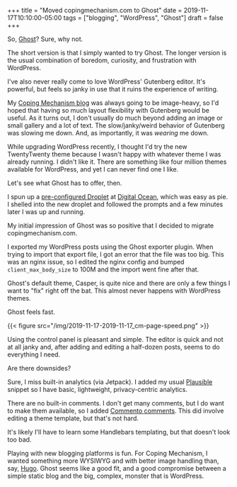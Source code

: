 +++
title = "Moved copingmechanism.com to Ghost"
date = 2019-11-17T10:10:00-05:00
tags = ["blogging", "WordPress", "Ghost"]
draft = false
+++

So, [Ghost](https://ghost.org/)? Sure, why not.

The short version is that I simply wanted to try Ghost. The longer version is the usual combination of boredom, curiosity, and frustration with WordPress.

I've also never really come to love WordPress' Gutenberg editor. It's powerful, but feels so janky in use that it ruins the experience of writing.

My [Coping Mechanism blog](https://copingmechanism.com/) was always going to be image-heavy, so I'd hoped that having so much layout flexibility with Gutenberg would be useful. As it turns out, I don't usually do much beyond adding an image or small gallery and a lot of text. The slow/janky/weird behavior of Gutenberg was slowing me down. And, as importantly, it was _wearing_ me down.

While upgrading WordPress recently, I thought I'd try the new TwentyTwenty theme because I wasn't happy with whatever theme I was already running. I didn't like it. There are something like four million themes available for WordPress, and yet I can never find one I like.

Let's see what Ghost has to offer, then.

I spun up a [pre-configured Droplet](https://marketplace.digitalocean.com/apps/ghost) at [Digital Ocean](https://www.digitalocean.com/), which was easy as pie. I shelled into the new droplet and followed the prompts and a few minutes later I was up and running.

My initial impression of Ghost was so positive that I decided to migrate copingmechanism.com.

I exported my WordPress posts using the Ghost exporter plugin. When trying to import that export file, I got an error that the file was too big. This was an nginx issue, so I edited the nginx config and bumped `client_max_body_size` to 100M and the import went fine after that.

Ghost's default theme, Casper, is quite nice and there are only a few things I want to "fix" right off the bat. This almost never happens with WordPress themes.

Ghost feels fast.

{{< figure src="/img/2019-11-17-2019-11-17_cm-page-speed.png" >}}

Using the control panel is pleasant and simple. The editor is quick and not at all janky and, after adding and editing a half-dozen posts, seems to do everything I need.

Are there downsides?

Sure, I miss built-in analytics (via Jetpack). I added my usual [Plausible](https://plausible.io/) snippet so I have basic, lightweight, privacy-centric analytics.

There are no built-in comments. I don't get many comments, but I do want to make them available, so I added [Commento comments](https://commento.io/). This did involve editing a theme template, but that's not hard.

It's likely I'll have to learn some Handlebars templating, but that doesn't look too bad.

Playing with new blogging platforms is fun. For Coping Mechanism, I wanted something more WYSIWYG and with better image handling than, say, [Hugo](https://gohugo.io). Ghost seems like a good fit, and a good compromise between a simple static blog and the big, complex, monster that is WordPress.

